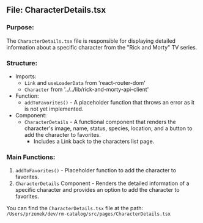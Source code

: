 ## File: CharacterDetails.tsx

### Purpose:
The `CharacterDetails.tsx` file is responsible for displaying detailed information about a specific character from the "Rick and Morty" TV series. 

### Structure:
- Imports:
  - `Link` and `useLoaderData` from 'react-router-dom'
  - `Character` from '../../lib/rick-and-morty-api-client'
- Function:
  - `addToFavorites()` - A placeholder function that throws an error as it is not yet implemented.
- Component:
  - `CharacterDetails` - A functional component that renders the character's image, name, status, species, location, and a button to add the character to favorites.
    - Includes a Link back to the characters list page.
  
### Main Functions:
1. `addToFavorites()` - Placeholder function to add the character to favorites.
2. `CharacterDetails` Component - Renders the detailed information of a specific character and provides an option to add the character to favorites.

You can find the `CharacterDetails.tsx` file at the path: `/Users/przemek/dev/rm-catalog/src/pages/CharacterDetails.tsx`